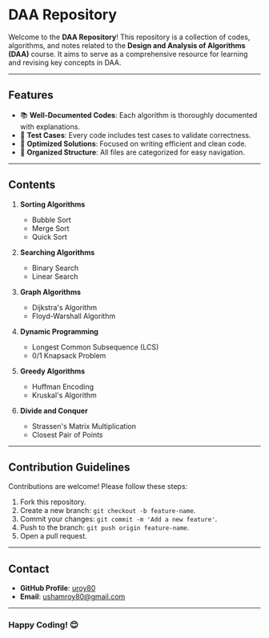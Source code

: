 # DAA Repository

Welcome to the **DAA Repository**! This repository is a collection of codes, algorithms, and notes related to the **Design and Analysis of Algorithms (DAA)** course. It aims to serve as a comprehensive resource for learning and revising key concepts in DAA.

---

## Features

- 📚 **Well-Documented Codes**: Each algorithm is thoroughly documented with explanations.
- 🧪 **Test Cases**: Every code includes test cases to validate correctness.
- 🚀 **Optimized Solutions**: Focused on writing efficient and clean code.
- 📂 **Organized Structure**: All files are categorized for easy navigation.

---

## Contents

1. **Sorting Algorithms**
   - Bubble Sort
   - Merge Sort
   - Quick Sort

2. **Searching Algorithms**
   - Binary Search
   - Linear Search

3. **Graph Algorithms**
   - Dijkstra's Algorithm
   - Floyd-Warshall Algorithm

4. **Dynamic Programming**
   - Longest Common Subsequence (LCS)
   - 0/1 Knapsack Problem

5. **Greedy Algorithms**
   - Huffman Encoding
   - Kruskal's Algorithm

6. **Divide and Conquer**
   - Strassen's Matrix Multiplication
   - Closest Pair of Points

---

## Contribution Guidelines

Contributions are welcome! Please follow these steps:

1. Fork this repository.
2. Create a new branch: `git checkout -b feature-name`.
3. Commit your changes: `git commit -m 'Add a new feature'`.
4. Push to the branch: `git push origin feature-name`.
5. Open a pull request.

---

## Contact

- **GitHub Profile**: [uroy80](https://github.com/uroy80)
- **Email**: ushamroy80@gmail.com

---

### Happy Coding! 😊
